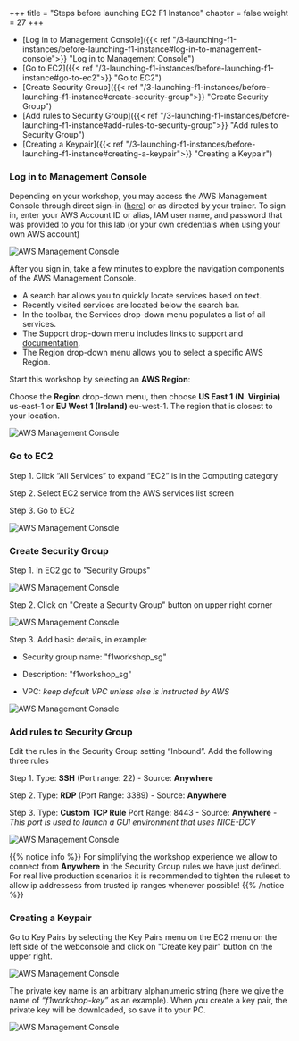 +++
title = "Steps before launching EC2 F1 Instance"
chapter = false
weight = 27
+++

- [Log in to Management Console]({{< ref "/3-launching-f1-instances/before-launching-f1-instance#log-in-to-management-console">}} "Log in to Management Console")
- [Go to EC2]({{< ref "/3-launching-f1-instances/before-launching-f1-instance#go-to-ec2">}} "Go to EC2")
- [Create Security Group]({{< ref "/3-launching-f1-instances/before-launching-f1-instance#create-security-group">}} "Create Security Group")
- [Add rules to Security Group]({{< ref "/3-launching-f1-instances/before-launching-f1-instance#add-rules-to-security-group">}} "Add rules to Security Group")
- [Creating a Keypair]({{< ref "/3-launching-f1-instances/before-launching-f1-instance#creating-a-keypair">}} "Creating a Keypair")

### Log in to Management Console

Depending on your workshop, you may access the AWS Management Console through direct sign-in ([here](https://signin.aws.amazon.com/console)) or as directed by your trainer. To sign in, enter your AWS Account ID or alias, IAM user name, and password that was provided to you for this lab (or your own credentials when using your own AWS account)

![AWS Management Console](./images/login.png?width=60pc)

After you sign in, take a few minutes to explore the navigation components of the AWS Management Console. 

- A search bar allows you to quickly locate services based on text. 
- Recently visited services are located below the search bar. 
- In the toolbar, the Services drop-down menu populates a list of all services.
- The Support drop-down menu includes links to support and [documentation](https://docs.aws.amazon.com).
- The Region drop-down menu allows you to select a specific AWS Region.

Start this workshop by selecting an **AWS Region**:

Choose the **Region** drop-down menu, then choose **US East 1 (N. Virginia)** us-east-1 or **EU West 1 (Ireland)** eu-west-1. The region that is closest to your location.

![AWS Management Console](./images/aws-console.png?width=80pc)

### Go to EC2

Step 1. Click “All Services” to expand “EC2” is in the Computing category

Step 2. Select EC2 service from the AWS services list screen

Step 3. Go to EC2

![AWS Management Console](./images/aws-console-ec2.png?width=80pc)

### Create Security Group

Step 1. In EC2 go to "Security Groups"

![AWS Management Console](./images/aws-console-ec2-sg.png?width=80pc)

Step 2. Click on "Create a Security Group" button on upper right corner

![AWS Management Console](./images/aws-console-ec2-sg-create.png?width=80pc)

Step 3. Add basic details, in example:

* Security group name: "f1workshop_sg"

* Description: "f1workshop_sg"

* VPC: *keep default VPC unless else is instructed by AWS*

![AWS Management Console](./images/aws-console-ec2-sg-details.png?width=80pc)

### Add rules to Security Group
Edit the rules in the Security Group setting “Inbound”. Add the following three rules

Step 1. Type: **SSH** (Port range: 22) - Source: **Anywhere**

Step 2. Type: **RDP** (Port Range: 3389) - Source: **Anywhere**

Step 3. Type: **Custom TCP Rule** Port Range: 8443 - Source: **Anywhere** - *This port is used to launch a GUI environment that uses NICE-DCV*

![AWS Management Console](./images/aws-console-ec2-sg-inbound-rules.png?width=80pc)

{{% notice info %}}
For simplifying the workshop experience we allow to connect from **Anywhere** in the Security Group rules we have just defined. For real live production scenarios it is recommended to tighten the ruleset to allow ip addressess from trusted ip ranges whenever possible!
{{% /notice %}}

### Creating a Keypair

Go to Key Pairs by selecting the Key Pairs menu on the EC2 menu on the left side of the webconsole and click on "Create key pair" button on the upper right.

![AWS Management Console](./images/aws-console-ec2-keypair.png?width=80pc)

The private key name is an arbitrary alphanumeric string (here we give the name of *“f1workshop-key”* as an example). When you create a key pair, the private key will be downloaded, so save it to your PC.

![AWS Management Console](./images/aws-console-ec2-keypair-create.png?width=55pc)
